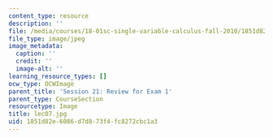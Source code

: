 ```yaml
---
content_type: resource
description: ''
file: /media/courses/18-01sc-single-variable-calculus-fall-2010/1851d82e6086d7d873f4fc8272cbc1a3_lec07.jpg
file_type: image/jpeg
image_metadata:
  caption: ''
  credit: ''
  image-alt: ''
learning_resource_types: []
ocw_type: OCWImage
parent_title: 'Session 21: Review for Exam 1'
parent_type: CourseSection
resourcetype: Image
title: lec07.jpg
uid: 1851d82e-6086-d7d8-73f4-fc8272cbc1a3
---
```

